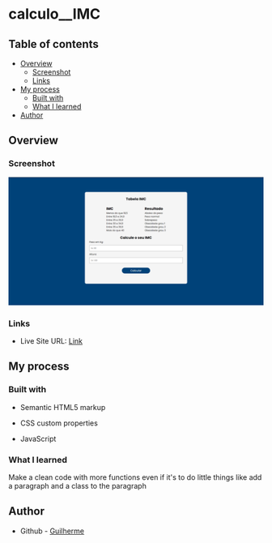 # calculo__IMC

## Table of contents

- [Overview](#overview)
  - [Screenshot](#screenshot)
  - [Links](#links)
- [My process](#my-process)
  - [Built with](#built-with)
  - [What I learned](#what-i-learned)
- [Author](#author)


## Overview

### Screenshot

![](https://github.com/Glrmfranco/calculo__IMC/blob/main/assets/img/Screenshot%202022-04-07%20112142.png?raw=true)

### Links

- Live Site URL: [Link](https://glrmfranco.github.io/calculo__IMC/)

## My process

### Built with

- Semantic HTML5 markup

- CSS custom properties

- JavaScript
  

### What I learned

Make a clean code with more functions even if it's to do little things like add a paragraph and a class to the paragraph

## Author

- Github - [Guilherme](https://github.com/Glrmfranco)
